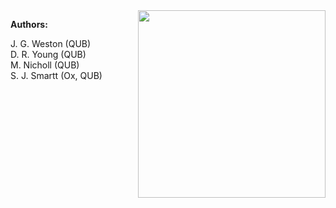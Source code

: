 
<img align="right" width="300" src="https://blogs.qub.ac.uk/dipsa/wp-content/uploads/sites/14/2022/07/QUB-logo.png" />

**Authors:**

J. G. Weston (QUB) <br/>
D. R. Young (QUB) <br/>
M. Nicholl (QUB) <br/>
S. J. Smartt (Ox, QUB) <br/>
        